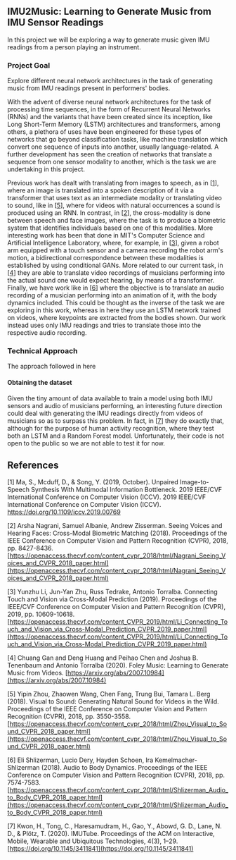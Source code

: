 ## IMU2Music: Learning to Generate Music from IMU Sensor Readings

In this project we will be exploring a way to generate music given IMU readings from a person playing an instrument.

### Project Goal

Explore different neural network architectures in the task of generating music from IMU readings present in performers' bodies.

With the advent of diverse neural network architectures for the task of processing time sequences, in the form of Recurrent Neural Networks (RNNs) and the variants that have been created since its inception, like Long Short-Term Memory (LSTM) architectures and transformers, among others, a plethora of uses have been engineered for these types of networks that go beyond classification tasks, like machine translation which convert one sequence of inputs into another, usually language-related. A further development has seen the creation of networks that translate a sequence from one sensor modality to another, which is the task we are undertaking in this project.

Previous work has dealt with translating from images to speech, as in \[[1](#references)\], where an image is translated into a spoken description of it via a transformer that uses text as an intermediate modality or translating video to sound, like in \[[5](https://kiototeko.github.io/IMU2Music/#References)\], where for videos with natural occurrences a sound is produced using an RNN. In contrast, in \[[2](https://kiototeko.github.io/IMU2Music/#References)\], the cross-modality is done between speech and face images, where the task is to produce a biometric system that identifies individuals based on one of this modalities. More interesting work has been that done in MIT's Computer Science and Artificial Intelligence Laboratory, where, for example, in \[[3](https://kiototeko.github.io/IMU2Music/#References)\], given a robot arm equipped with a touch sensor and a camera recording the robot arm's motion, a bidirectional correspondence between these modalities is established by using conditional GANs. More related to our current task, in \[[4](https://kiototeko.github.io/IMU2Music/#References)\] they are able to translate video recordings of musicians performing into the actual sound one would expect hearing, by means of a transformer. Finally, we have work like in \[[6](https://kiototeko.github.io/IMU2Music/#References)\] where the objective is to translate an audio recording of a musician performing into an animation of it, with the body dynamics included. This could be thought as the inverse of the task we are exploring in this work, whereas in here they use an LSTM network trained on videos, where keypoints are extracted from the bodies shown. Our work instead uses only IMU readings and tries to translate those into the respective audio recording.

### Technical Approach

The approach followed in here

#### Obtaining the dataset



Given the tiny amount of data available to train a model using both IMU sensors and audio of musicians performing, an interesting future direction could deal with generating the IMU readings directly from videos of musicians so as to surpass this problem. In fact, in \[[7](https://kiototeko.github.io/IMU2Music/#References)\] they do exactly that, although for the purpose of human activity recognition, where they test both an LSTM and a Random Forest model. Unfortunately, their code is not open to the public so we are not able to test it for now.

## References

\[1\] Ma, S., Mcduff, D., & Song, Y. (2019, October). Unpaired Image-to-Speech Synthesis With Multimodal Information Bottleneck. 2019 IEEE/CVF International Conference on Computer Vision (ICCV). 2019 IEEE/CVF International Conference on Computer Vision (ICCV). [https://doi.org/10.1109/iccv.2019.00769 ](https://doi.org/10.1109/iccv.2019.00769)


\[2\] Arsha Nagrani, Samuel Albanie, Andrew Zisserman. Seeing Voices and Hearing Faces: Cross-Modal Biometric Matching (2018). Proceedings of the IEEE Conference on Computer Vision and Pattern Recognition (CVPR), 2018, pp. 8427-8436. [https://openaccess.thecvf.com/content_cvpr_2018/html/Nagrani_Seeing_Voices_and_CVPR_2018_paper.html](https://openaccess.thecvf.com/content_cvpr_2018/html/Nagrani_Seeing_Voices_and_CVPR_2018_paper.html)

\[3\] Yunzhu Li, Jun-Yan Zhu, Russ Tedrake, Antonio Torralba. Connecting Touch and Vision via Cross-Modal Prediction (2019). Proceedings of the IEEE/CVF Conference on Computer Vision and Pattern Recognition (CVPR), 2019, pp. 10609-10618. [https://openaccess.thecvf.com/content_CVPR_2019/html/Li_Connecting_Touch_and_Vision_via_Cross-Modal_Prediction_CVPR_2019_paper.html](https://openaccess.thecvf.com/content_CVPR_2019/html/Li_Connecting_Touch_and_Vision_via_Cross-Modal_Prediction_CVPR_2019_paper.html)

\[4\] Chuang Gan and Deng Huang and Peihao Chen and Joshua B. Tenenbaum and Antonio Torralba (2020). Foley Music: Learning to Generate Music from Videos. [https://arxiv.org/abs/2007.10984](https://arxiv.org/abs/2007.10984)

\[5\] Yipin Zhou, Zhaowen Wang, Chen Fang, Trung Bui, Tamara L. Berg (2018). Visual to Sound: Generating Natural Sound for Videos in the Wild. Proceedings of the IEEE Conference on Computer Vision and Pattern Recognition (CVPR), 2018, pp. 3550-3558. [https://openaccess.thecvf.com/content_cvpr_2018/html/Zhou_Visual_to_Sound_CVPR_2018_paper.html](https://openaccess.thecvf.com/content_cvpr_2018/html/Zhou_Visual_to_Sound_CVPR_2018_paper.html)

\[6\] Eli Shlizerman, Lucio Dery, Hayden Schoen, Ira Kemelmacher-Shlizerman (2018). Audio to Body Dynamics. Proceedings of the IEEE Conference on Computer Vision and Pattern Recognition (CVPR), 2018, pp. 7574-7583. [https://openaccess.thecvf.com/content_cvpr_2018/html/Shlizerman_Audio_to_Body_CVPR_2018_paper.html](https://openaccess.thecvf.com/content_cvpr_2018/html/Shlizerman_Audio_to_Body_CVPR_2018_paper.html)

\[7\] Kwon, H., Tong, C., Haresamudram, H., Gao, Y., Abowd, G. D., Lane, N. D., & Plötz, T. (2020). IMUTube. Proceedings of the ACM on Interactive, Mobile, Wearable and Ubiquitous Technologies, 4(3), 1–29. [https://doi.org/10.1145/3411841](https://doi.org/10.1145/3411841)
